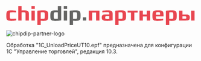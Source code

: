 <?xml version="1.0" encoding="utf-8"?>
<!-- Generator: Adobe Illustrator 16.0.0, SVG Export Plug-In . SVG Version: 6.00 Build 0)  -->
<!DOCTYPE svg PUBLIC "-//W3C//DTD SVG 1.1//EN" "http://www.w3.org/Graphics/SVG/1.1/DTD/svg11.dtd">
<svg version="1.1" id="Слой_1" xmlns="http://www.w3.org/2000/svg" xmlns:xlink="http://www.w3.org/1999/xlink" x="0px" y="0px"
	 width="498.9px" height="51.02px" viewBox="0 0 498.9 51.02" enable-background="new 0 0 498.9 51.02" xml:space="preserve">
<g>
	<g>
		<path fill="#E8454F" d="M22.691,39.077c-1.138,0.18-2.514,0.32-4.129,0.427c-1.618,0.107-3.437,0.159-5.462,0.159
			c-3.055,0-5.452-0.187-7.192-0.558c-1.741-0.375-3.055-1.068-3.943-2.078c-0.888-1.014-1.447-2.416-1.679-4.211
			c-0.231-1.792-0.347-4.092-0.347-6.9c0-2.912,0.15-5.292,0.454-7.139c0.301-1.847,0.905-3.285,1.81-4.316
			c0.906-1.029,2.212-1.741,3.917-2.132c1.707-0.39,3.978-0.586,6.82-0.586c2.025,0,3.819,0.063,5.382,0.187
			c1.563,0.124,2.913,0.258,4.05,0.4c1.313,0.143,2.468,0.319,3.462,0.532v4.423c-1.314-0.106-2.629-0.195-3.942-0.268
			c-1.138-0.07-2.372-0.124-3.703-0.159c-1.332-0.035-2.566-0.019-3.704,0.052c-1.243,0.037-2.229,0.107-2.957,0.214
			c-0.729,0.107-1.271,0.445-1.625,1.012c-0.355,0.569-0.577,1.466-0.666,2.692c-0.09,1.225-0.134,2.975-0.134,5.248
			c0,2.06,0.034,3.648,0.107,4.768c0.069,1.121,0.274,1.938,0.612,2.453c0.336,0.516,0.879,0.825,1.625,0.932
			c0.746,0.106,1.793,0.177,3.144,0.213c1.207,0.071,2.495,0.09,3.863,0.055c1.366-0.036,2.619-0.091,3.757-0.159
			c1.351-0.071,2.681-0.16,3.996-0.268v4.423C25.178,38.741,24.005,38.938,22.691,39.077z"/>
		<path fill="#E8454F" d="M50.878,38.971V21.229c0-1.1-0.099-1.954-0.293-2.557c-0.195-0.604-0.506-1.04-0.933-1.306
			c-0.428-0.266-0.968-0.426-1.625-0.479c-0.657-0.054-1.448-0.08-2.371-0.08c-0.817,0-1.546,0.018-2.184,0.053
			c-0.64,0.036-1.191,0.071-1.651,0.106c-0.533,0.036-0.995,0.071-1.385,0.106v21.897h-8.899V0.344h8.899v11.668
			c0.39-0.034,0.851-0.07,1.385-0.107c0.46-0.034,1.012-0.07,1.651-0.106c0.64-0.035,1.367-0.053,2.184-0.053
			c2.379,0,4.457,0.08,6.234,0.239c1.775,0.161,3.25,0.56,4.423,1.2c1.172,0.639,2.042,1.589,2.61,2.85
			c0.568,1.262,0.852,2.993,0.852,5.195v17.741L50.878,38.971L50.878,38.971z"/>
		<path fill="#E8454F" d="M66.541,7.855V0.342h8.898v7.514H66.541z M66.541,38.971V12.384h8.898v26.586H66.541z"/>
		<path fill="#E8454F" d="M111.031,25.917c0,2.984-0.133,5.374-0.399,7.167c-0.267,1.793-0.889,3.177-1.864,4.155
			c-0.979,0.976-2.426,1.625-4.343,1.943c-1.917,0.319-4.529,0.479-7.831,0.479c-1.706,0-3.037-0.054-3.997-0.159
			c-0.568-0.035-1.065-0.088-1.492-0.159v11.722h-8.898V12.863c1.101-0.213,2.379-0.391,3.837-0.532
			c1.242-0.142,2.752-0.276,4.528-0.401c1.775-0.124,3.784-0.186,6.021-0.186c3.09,0,5.585,0.159,7.486,0.48
			c1.9,0.319,3.366,0.977,4.395,1.971c1.031,0.995,1.714,2.425,2.052,4.289C110.861,20.35,111.031,22.828,111.031,25.917z
			 M101.813,25.651c0-2.202-0.044-3.906-0.131-5.115c-0.09-1.207-0.313-2.086-0.667-2.637c-0.356-0.551-0.906-0.87-1.652-0.958
			c-0.745-0.089-1.758-0.133-3.036-0.133c-0.817,0-1.545,0.018-2.185,0.053c-0.64,0.035-1.191,0.071-1.651,0.106
			c-0.533,0.037-0.995,0.072-1.386,0.107V34.39c0.391,0.035,0.852,0.07,1.386,0.106c0.46,0.035,1.012,0.052,1.651,0.052
			s1.367,0,2.185,0c1.35,0,2.396-0.044,3.144-0.131c0.746-0.091,1.287-0.399,1.625-0.934c0.336-0.534,0.54-1.367,0.612-2.506
			c0.071-1.136,0.105-2.752,0.105-4.848L101.813,25.651L101.813,25.651z"/>
		<path fill="#646463" d="M145.449,38.492c-1.138,0.249-2.433,0.443-3.889,0.585c-1.244,0.18-2.745,0.32-4.503,0.427
			c-1.76,0.107-3.757,0.159-5.994,0.159c-3.303,0-5.916-0.159-7.832-0.479c-1.917-0.319-3.376-0.968-4.369-1.944
			c-0.995-0.977-1.626-2.36-1.892-4.155c-0.267-1.794-0.399-4.183-0.399-7.167c0-3.09,0.168-5.567,0.507-7.433
			c0.338-1.865,1.021-3.293,2.051-4.289c1.03-0.994,2.495-1.652,4.396-1.971c1.899-0.321,4.413-0.479,7.54-0.479
			c0.852,0,1.605,0.018,2.265,0.053c0.657,0.036,1.234,0.072,1.731,0.106c0.567,0.037,1.065,0.073,1.491,0.107V0.344h8.898v38.148
			H145.449z M136.552,17.019c-0.392-0.035-0.851-0.07-1.386-0.106c-0.461-0.036-1.021-0.063-1.677-0.08
			c-0.658-0.018-1.396-0.026-2.212-0.026c-1.278,0-2.292,0.044-3.037,0.133c-0.746,0.088-1.306,0.407-1.679,0.958
			c-0.373,0.551-0.603,1.431-0.692,2.637c-0.089,1.209-0.134,2.913-0.134,5.115v0.479c0,2.097,0.035,3.714,0.107,4.849
			c0.069,1.138,0.283,1.971,0.639,2.505c0.355,0.533,0.906,0.844,1.652,0.933c0.745,0.089,1.793,0.134,3.143,0.134
			c0.816,0,1.554-0.01,2.212-0.027c0.655-0.018,1.216-0.043,1.677-0.08c0.534-0.036,0.994-0.089,1.387-0.159L136.552,17.019
			L136.552,17.019z"/>
		<path fill="#646463" d="M152.215,7.855V0.342h8.899v7.514H152.215z M152.215,38.971V12.384h8.899v26.586H152.215z"/>
		<path fill="#646463" d="M196.704,25.917c0,2.984-0.133,5.374-0.398,7.167c-0.268,1.793-0.889,3.177-1.865,4.155
			c-0.977,0.976-2.424,1.625-4.341,1.943c-1.92,0.319-4.529,0.479-7.833,0.479c-1.704,0-3.036-0.054-3.996-0.159
			c-0.568-0.035-1.065-0.088-1.492-0.159v11.722h-8.897V12.863c1.1-0.213,2.379-0.391,3.835-0.532
			c1.244-0.142,2.752-0.276,4.53-0.401c1.776-0.124,3.782-0.186,6.02-0.186c3.091,0,5.587,0.159,7.487,0.48
			c1.899,0.319,3.365,0.977,4.396,1.971c1.029,0.995,1.712,2.425,2.052,4.289C196.537,20.35,196.704,22.828,196.704,25.917z
			 M187.487,25.651c0-2.202-0.045-3.906-0.134-5.115c-0.088-1.207-0.312-2.086-0.666-2.637c-0.355-0.551-0.906-0.87-1.65-0.958
			c-0.747-0.089-1.76-0.133-3.039-0.133c-0.816,0-1.545,0.018-2.184,0.053c-0.64,0.035-1.191,0.071-1.652,0.106
			c-0.533,0.037-0.995,0.072-1.386,0.107V34.39c0.391,0.035,0.852,0.07,1.386,0.106c0.461,0.035,1.013,0.052,1.652,0.052
			s1.367,0,2.184,0c1.35,0,2.398-0.044,3.144-0.131c0.745-0.091,1.287-0.399,1.625-0.934c0.337-0.534,0.541-1.367,0.613-2.506
			c0.07-1.136,0.106-2.752,0.106-4.848L187.487,25.651L187.487,25.651z"/>
		<path fill="#646463" d="M202.885,38.971v-8.523h8.898v8.523H202.885z"/>
		<path fill="#E8454F" d="M237.891,38.971V17.499h-10.443v21.472h-8.898V12.384h28.238v26.586H237.891z"/>
		<path fill="#E8454F" d="M281.793,38.492c-1.137,0.249-2.433,0.443-3.889,0.585c-1.244,0.18-2.743,0.32-4.503,0.427
			c-1.759,0.107-3.756,0.159-5.994,0.159c-1.917,0-3.757-0.044-5.514-0.132c-1.76-0.09-3.304-0.409-4.636-0.959
			c-1.333-0.552-2.389-1.412-3.171-2.586c-0.781-1.173-1.172-2.841-1.172-5.007c0-2.024,0.259-3.597,0.772-4.716
			c0.515-1.118,1.241-1.927,2.184-2.424c0.94-0.498,2.078-0.79,3.41-0.879c1.332-0.088,2.815-0.133,4.449-0.133h9.164v-1.599
			c0-1.1-0.08-1.972-0.24-2.611c-0.159-0.64-0.453-1.11-0.878-1.413c-0.428-0.302-0.996-0.498-1.704-0.586
			c-0.714-0.088-1.619-0.133-2.72-0.133c-1.917-0.035-3.659-0.027-5.221,0.027c-1.563,0.053-2.913,0.116-4.05,0.186
			c-1.351,0.107-2.54,0.212-3.57,0.319v-4.155c1.066-0.213,2.291-0.39,3.678-0.532c1.172-0.142,2.592-0.276,4.262-0.401
			c1.669-0.124,3.569-0.186,5.701-0.186c2.201,0,4.155,0.079,5.86,0.239c1.706,0.161,3.136,0.559,4.291,1.199
			c1.153,0.639,2.022,1.589,2.609,2.85c0.585,1.262,0.879,2.994,0.879,5.196L281.793,38.492L281.793,38.492z M272.896,27.196h-6.34
			c-0.852,0-1.563,0.019-2.132,0.053c-0.568,0.036-1.03,0.179-1.386,0.427c-0.355,0.249-0.604,0.622-0.746,1.118
			c-0.142,0.499-0.214,1.226-0.214,2.186c0,0.994,0.099,1.759,0.293,2.291c0.196,0.533,0.516,0.925,0.961,1.172
			c0.441,0.25,1.003,0.393,1.677,0.427c0.675,0.036,1.493,0.053,2.451,0.053c0.853,0,1.606-0.008,2.265-0.024
			c0.657-0.018,1.233-0.045,1.732-0.082c0.532-0.033,1.011-0.087,1.438-0.158L272.896,27.196L272.896,27.196z"/>
		<path fill="#E8454F" d="M317.385,25.917c0,2.984-0.135,5.374-0.398,7.167c-0.268,1.793-0.891,3.177-1.867,4.155
			c-0.975,0.976-2.423,1.625-4.341,1.943c-1.916,0.319-4.528,0.479-7.832,0.479c-1.705,0-3.037-0.054-3.996-0.159
			c-0.568-0.035-1.066-0.088-1.491-0.159v11.722h-8.898V12.863c1.101-0.213,2.38-0.391,3.837-0.532
			c1.243-0.142,2.752-0.276,4.528-0.401c1.776-0.124,3.783-0.186,6.021-0.186c3.092,0,5.585,0.159,7.486,0.48
			c1.898,0.319,3.365,0.977,4.396,1.971c1.03,0.995,1.712,2.425,2.053,4.289C317.217,20.349,317.385,22.828,317.385,25.917z
			 M308.167,25.651c0-2.202-0.045-3.906-0.133-5.115c-0.09-1.207-0.313-2.086-0.666-2.637c-0.355-0.551-0.905-0.87-1.652-0.958
			c-0.745-0.089-1.76-0.133-3.037-0.133c-0.817,0-1.546,0.018-2.184,0.053c-0.64,0.035-1.19,0.071-1.652,0.106
			c-0.531,0.037-0.994,0.072-1.385,0.107V34.39c0.391,0.035,0.852,0.07,1.385,0.106c0.462,0.035,1.014,0.052,1.652,0.052
			c0.64,0,1.366,0,2.184,0c1.35,0,2.397-0.044,3.143-0.131c0.747-0.091,1.287-0.399,1.626-0.934
			c0.338-0.534,0.542-1.367,0.612-2.506c0.071-1.136,0.106-2.752,0.106-4.848L308.167,25.651L308.167,25.651z"/>
		<path fill="#E8454F" d="M339.283,17.499v21.472h-8.899V17.499h-8.896v-5.114h26.64v5.114H339.283z"/>
		<path fill="#E8454F" d="M372.262,38.971V27.996h-10.445v10.975h-8.896V12.384h8.896v10.497h10.445V12.384h8.897v26.586H372.262z"
			/>
		<path fill="#E8454F" d="M396.505,27.783c0,1.74,0.034,3.082,0.105,4.021c0.07,0.942,0.294,1.643,0.667,2.104
			c0.372,0.463,0.949,0.736,1.73,0.825c0.781,0.092,1.899,0.133,3.355,0.133c2.026,0.036,3.854,0.028,5.488-0.024
			c1.635-0.053,3.038-0.115,4.21-0.188c1.387-0.106,2.612-0.213,3.677-0.317v4.155c-1.101,0.249-2.362,0.443-3.783,0.585
			c-1.243,0.18-2.734,0.32-4.475,0.427c-1.741,0.107-3.713,0.159-5.915,0.159c-3.231,0-5.797-0.159-7.698-0.479
			c-1.899-0.319-3.34-0.968-4.316-1.944c-0.976-0.977-1.599-2.36-1.863-4.155c-0.268-1.794-0.399-4.183-0.399-7.167
			c0-3.09,0.168-5.567,0.506-7.433c0.336-1.865,1.029-3.293,2.078-4.289c1.047-0.994,2.538-1.652,4.474-1.971
			c1.937-0.321,4.503-0.479,7.701-0.479c3.196,0,5.764,0.159,7.699,0.479c1.935,0.319,3.417,0.977,4.448,1.971
			c1.029,0.995,1.714,2.424,2.052,4.289c0.34,1.864,0.508,4.342,0.508,7.433v1.866L396.505,27.783L396.505,27.783z M407.534,23.467
			c0-1.74-0.045-3.091-0.134-4.05c-0.089-0.959-0.319-1.661-0.693-2.105c-0.373-0.444-0.924-0.701-1.65-0.772
			c-0.729-0.071-1.731-0.107-3.011-0.107s-2.283,0.036-3.012,0.107c-0.729,0.072-1.278,0.329-1.65,0.772
			c-0.373,0.444-0.613,1.146-0.721,2.105c-0.106,0.958-0.16,2.309-0.16,4.05H407.534z"/>
		<path fill="#E8454F" d="M451.756,25.917c0,2.984-0.133,5.374-0.397,7.167c-0.269,1.793-0.89,3.177-1.867,4.155
			c-0.976,0.976-2.423,1.625-4.341,1.943c-1.917,0.319-4.528,0.479-7.832,0.479c-1.705,0-3.037-0.054-3.997-0.159
			c-0.566-0.035-1.063-0.088-1.49-0.159v11.722h-8.897V12.863c1.101-0.213,2.38-0.391,3.837-0.532
			c1.241-0.142,2.751-0.276,4.527-0.401c1.777-0.124,3.784-0.186,6.021-0.186c3.091,0,5.587,0.159,7.487,0.48
			c1.9,0.319,3.365,0.977,4.395,1.971c1.029,0.995,1.713,2.425,2.052,4.289C451.591,20.349,451.756,22.828,451.756,25.917z
			 M442.54,25.651c0-2.202-0.044-3.906-0.135-5.115c-0.089-1.207-0.312-2.086-0.666-2.637c-0.354-0.551-0.905-0.87-1.651-0.958
			c-0.745-0.089-1.759-0.133-3.037-0.133c-0.816,0-1.545,0.018-2.184,0.053c-0.641,0.035-1.191,0.071-1.652,0.106
			c-0.531,0.037-0.994,0.072-1.385,0.107V34.39c0.391,0.035,0.853,0.07,1.385,0.106c0.461,0.035,1.015,0.052,1.652,0.052
			c0.64,0,1.367,0,2.184,0c1.351,0,2.397-0.044,3.144-0.131c0.746-0.091,1.287-0.399,1.625-0.934
			c0.337-0.534,0.541-1.367,0.612-2.506c0.071-1.136,0.106-2.752,0.106-4.848v-0.478H442.54z"/>
		<path fill="#E8454F" d="M486.282,30.873c0,2.025-0.266,3.587-0.8,4.689c-0.532,1.101-1.288,1.9-2.264,2.396
			c-0.977,0.498-2.156,0.792-3.544,0.879c-1.386,0.091-2.947,0.133-4.689,0.133h-17.049V12.384h8.897v10.497h7.834
			c1.773,0,3.382,0.044,4.82,0.133c1.44,0.088,2.664,0.381,3.676,0.878c1.014,0.498,1.786,1.288,2.318,2.371
			C486.017,27.348,486.282,28.884,486.282,30.873z M477.117,30.979c0-0.853-0.063-1.502-0.187-1.943
			c-0.125-0.445-0.347-0.772-0.666-0.986c-0.32-0.214-0.746-0.338-1.279-0.374c-0.531-0.034-1.188-0.053-1.972-0.053h-6.181v6.66
			h6.341c0.71,0,1.313-0.018,1.81-0.054c0.498-0.034,0.906-0.159,1.228-0.373c0.318-0.214,0.549-0.541,0.692-0.985
			C477.046,32.426,477.117,31.798,477.117,30.979z M490.012,38.971V12.384h8.898v26.586H490.012z"/>
	</g>
</g>
</svg>

![chipdip-partner-logo](https://github.com/chipdip-partner-1C/partner.chipdip.ru_1C_UT10.3/assets/165677667/d21f455c-42f8-4fde-9885-09dfa5b69ab7)

Обработка "1C_UnloadPriceUT10.epf" предназначена для конфигурации 1С "Управление торговлей", редакция 10.3.
